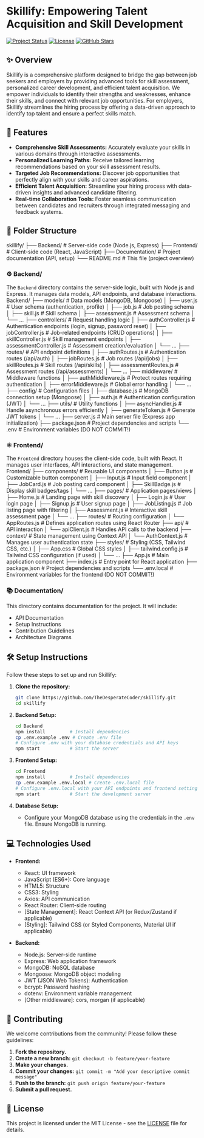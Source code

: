 # Skillify: Empowering Talent Acquisition and Skill Development

[![Project Status](https://img.shields.io/badge/Status-Developing-yellow)](https://www.repostatus.org/#active)
[![License](https://img.shields.io/badge/License-MIT-blue)](https://opensource.org/licenses/MIT)
[![GitHub Stars](https://img.shields.io/github/stars/TheDesperateCoder/skillify?style=social)](https://github.com/TheDesperateCoder/skillify)

## ✨ Overview

Skillify is a comprehensive platform designed to bridge the gap between job seekers and employers by providing advanced tools for skill assessment, personalized career development, and efficient talent acquisition. We empower individuals to identify their strengths and weaknesses, enhance their skills, and connect with relevant job opportunities. For employers, Skillify streamlines the hiring process by offering a data-driven approach to identify top talent and ensure a perfect skills match.

## 🚀 Features

*   **Comprehensive Skill Assessments:** Accurately evaluate your skills in various domains through interactive assessments.
*   **Personalized Learning Paths:** Receive tailored learning recommendations based on your skill assessment results.
*   **Targeted Job Recommendations:** Discover job opportunities that perfectly align with your skills and career aspirations.
*   **Efficient Talent Acquisition:** Streamline your hiring process with data-driven insights and advanced candidate filtering.
*   **Real-time Collaboration Tools:** Foster seamless communication between candidates and recruiters through integrated messaging and feedback systems.

## 📁 Folder Structure
skillify/
├── Backend/ # Server-side code (Node.js, Express)
├── Frontend/ # Client-side code (React, JavaScript)
├── Documentation/ # Project documentation (API, setup)
└── README.md # This file (project overview)

### ⚙️ Backend/

The `Backend` directory contains the server-side logic, built with Node.js and Express. It manages data models, API endpoints, and database interactions.
Backend/
├── models/ # Data models (MongoDB, Mongoose)
│ ├── user.js # User schema (authentication, profile)
│ ├── job.js # Job posting schema
│ ├── skill.js # Skill schema
│ ├── assessment.js # Assessment schema
│ └── ...
├── controllers/ # Request handling logic
│ ├── authController.js # Authentication endpoints (login, signup, password reset)
│ ├── jobController.js # Job-related endpoints (CRUD operations)
│ ├── skillController.js # Skill management endpoints
│ ├── assessmentController.js # Assessment creation/evaluation
│ └── ...
├── routes/ # API endpoint definitions
│ ├── authRoutes.js # Authentication routes (/api/auth)
│ ├── jobRoutes.js # Job routes (/api/jobs)
│ ├── skillRoutes.js # Skill routes (/api/skills)
│ ├── assessmentRoutes.js # Assessment routes (/api/assessments)
│ └── ...
├── middleware/ # Middleware functions
│ ├── authMiddleware.js # Protect routes requiring authentication
│ ├── errorMiddleware.js # Global error handling
│ └── ...
├── config/ # Configuration files
│ ├── database.js # MongoDB connection setup (Mongoose)
│ ├── auth.js # Authentication configuration (JWT)
│ └── ...
├── utils/ # Utility functions
│ ├── asyncHandler.js # Handle asynchronous errors efficiently
│ ├── generateToken.js # Generate JWT tokens
│ └── ...
├── server.js # Main server file (Express app initialization)
├── package.json # Project dependencies and scripts
└── .env # Environment variables (DO NOT COMMIT!)

### ⚛️ Frontend/

The `Frontend` directory houses the client-side code, built with React. It manages user interfaces, API interactions, and state management.
Frontend/
├── components/ # Reusable UI components
│ ├── Button.js # Customizable button component
│ ├── Input.js # Input field component
│ ├── JobCard.js # Job posting card component
│ ├── SkillBadge.js # Display skill badges/tags
│ └── ...
├── pages/ # Application pages/views
│ ├── Home.js # Landing page with skill discovery
│ ├── Login.js # User login page
│ ├── Signup.js # User signup page
│ ├── JobListing.js # Job listing page with filtering
│ ├── Assessment.js # Interactive skill assessment page
│ └── ...
├── routes/ # Routing configuration
│ └── AppRoutes.js # Defines application routes using React Router
├── api/ # API interaction
│ └── apiClient.js # Handles API calls to the backend
├── context/ # State management using Context API
│ └── AuthContext.js # Manages user authentication state
├── styles/ # Styling (CSS, Tailwind CSS, etc.)
│ ├── App.css # Global CSS styles
│ ├── tailwind.config.js # Tailwind CSS configuration (if used)
│ └── ...
├── App.js # Main application component
├── index.js # Entry point for React application
├── package.json # Project dependencies and scripts
└── .env.local # Environment variables for the frontend (DO NOT COMMIT!)

### 📚 Documentation/

This directory contains documentation for the project. It will include:

*   API Documentation
*   Setup Instructions
*   Contribution Guidelines
*   Architecture Diagrams

## 🛠️ Setup Instructions

Follow these steps to set up and run Skillify:

1.  **Clone the repository:**

    ```bash
    git clone https://github.com/TheDesperateCoder/skillify.git
    cd skillify
    ```

2.  **Backend Setup:**

    ```bash
    cd Backend
    npm install         # Install dependencies
    cp .env.example .env # Create .env file
    # Configure .env with your database credentials and API keys
    npm start           # Start the server
    ```

3.  **Frontend Setup:**

    ```bash
    cd Frontend
    npm install         # Install dependencies
    cp .env.example .env.local # Create .env.local file
    # Configure .env.local with your API endpoints and frontend settings
    npm start           # Start the development server
    ```

4.  **Database Setup:**

    *   Configure your MongoDB database using the credentials in the `.env` file. Ensure MongoDB is running.

## 💻 Technologies Used

*   **Frontend:**
    *   React: UI framework
    *   JavaScript (ES6+): Core language
    *   HTML5: Structure
    *   CSS3: Styling
    *   Axios: API communication
    *   React Router: Client-side routing
    *   [State Management]: React Context API (or Redux/Zustand if applicable)
    *   [Styling]: Tailwind CSS (or Styled Components, Material UI if applicable)

*   **Backend:**
    *   Node.js: Server-side runtime
    *   Express: Web application framework
    *   MongoDB: NoSQL database
    *   Mongoose: MongoDB object modeling
    *   JWT (JSON Web Tokens): Authentication
    *   bcrypt: Password hashing
    *   dotenv: Environment variable management
    *   [Other middleware]: cors, morgan (if applicable)

## 🤝 Contributing

We welcome contributions from the community! Please follow these guidelines:

1.  **Fork the repository.**
2.  **Create a new branch:** `git checkout -b feature/your-feature`
3.  **Make your changes.**
4.  **Commit your changes:** `git commit -m "Add your descriptive commit message"`
5.  **Push to the branch:** `git push origin feature/your-feature`
6.  **Submit a pull request.**

## 📜 License

This project is licensed under the MIT License - see the [LICENSE](LICENSE) file for details.
